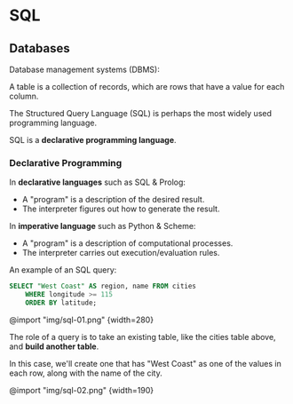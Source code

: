 # SQL

## Databases

Database management systems (DBMS):

A table is a collection of records, which are rows that have a value for each column.

The Structured Query Language (SQL) is perhaps the most widely used programming language.

SQL is a **declarative programming language**.

### Declarative Programming

In **declarative languages** such as SQL & Prolog:

- A "program" is a description of the desired result.
- The interpreter figures out how to generate the result.

In **imperative language** such as Python & Scheme:
- A "program" is a description of computational processes.
- The interpreter carries out execution/evaluation rules.

An example of an SQL query:

```sql
SELECT "West Coast" AS region, name FROM cities
    WHERE longitude >= 115
    ORDER BY latitude;
```

@import "img/sql-01.png" {width=280}

The role of a query is to take an existing table, like the cities table above, and **build another table**.

In this case,
we'll create one that has "West Coast" as one of the values in each row,
along with the name of the city.

@import "img/sql-02.png" {width=190}
